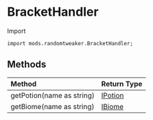 # BracketHandler

Import

```zenscript
import mods.randomtweaker.BracketHandler;
```

## Methods

| Method                 | Return Type |
| :--------------------- | :----------------------------------------------------------- |
| getPotion(name as string) | [IPotion](https://docs.blamejared.com/1.12/en/Vanilla/Potions/IPotion/) |
| getBiome(name as string)  | [IBiome](https://docs.blamejared.com/1.12/en/Vanilla/Biomes/IBiome/) |
